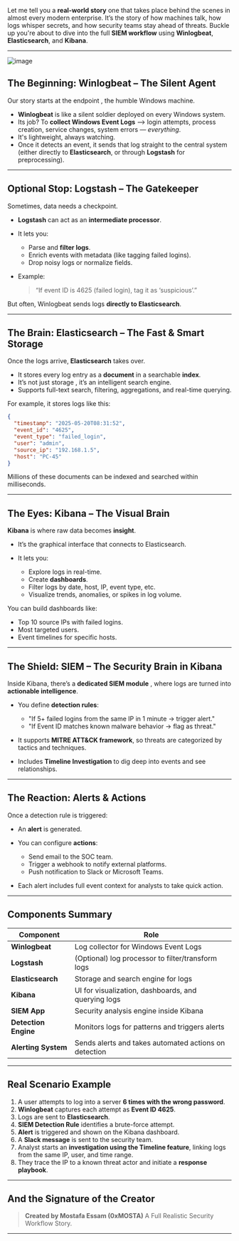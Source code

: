 Let me tell you a **real-world story** one that takes place behind the scenes in almost every modern enterprise. It’s the story of how machines talk, how logs whisper secrets, and how security teams stay ahead of threats. Buckle up  you're about to dive into the full **SIEM workflow** using **Winlogbeat**, **Elasticsearch**, and **Kibana**.

---

![image](https://github.com/user-attachments/assets/c6161ceb-1372-48f9-aa0f-825e55de1df9)


##  The Beginning: Winlogbeat – The Silent Agent

Our story starts at the endpoint , the humble Windows machine.

* **Winlogbeat** is like a silent soldier deployed on every Windows system.
* Its job? To **collect Windows Event Logs** —> login attempts, process creation, service changes, system errors — *everything*.
* It's lightweight, always watching.
* Once it detects an event, it sends that log straight to the central system (either directly to **Elasticsearch**, or through **Logstash** for preprocessing).

---

##  Optional Stop: Logstash – The Gatekeeper

Sometimes, data needs a checkpoint.

* **Logstash** can act as an **intermediate processor**.
* It lets you:

  * Parse and **filter logs**.
  * Enrich events with metadata (like tagging failed logins).
  * Drop noisy logs or normalize fields.
* Example:

  > “If event ID is 4625 (failed login), tag it as ‘suspicious’.”

But often, Winlogbeat sends logs **directly to Elasticsearch**.

---

##  The Brain: Elasticsearch – The Fast & Smart Storage

Once the logs arrive, **Elasticsearch** takes over.

* It stores every log entry as a **document** in a searchable **index**.
* It’s not just storage , it’s an intelligent search engine.
* Supports full-text search, filtering, aggregations, and real-time querying.

For example, it stores logs like this:

```json
{
  "timestamp": "2025-05-20T08:31:52",
  "event_id": "4625",
  "event_type": "failed_login",
  "user": "admin",
  "source_ip": "192.168.1.5",
  "host": "PC-45"
}
```

Millions of these documents can be indexed and searched within milliseconds.

---

##  The Eyes: Kibana – The Visual Brain

**Kibana** is where raw data becomes **insight**.

* It’s the graphical interface that connects to Elasticsearch.
* It lets you:

  * Explore logs in real-time.
  * Create **dashboards**.
  * Filter logs by date, host, IP, event type, etc.
  * Visualize trends, anomalies, or spikes in log volume.

You can build dashboards like:

* Top 10 source IPs with failed logins.
* Most targeted users.
* Event timelines for specific hosts.

---

##  The Shield: SIEM – The Security Brain in Kibana

Inside Kibana, there’s a **dedicated SIEM module** , where logs are turned into **actionable intelligence**.

* You define **detection rules**:

  * "If 5+ failed logins from the same IP in 1 minute → trigger alert."
  * "If Event ID matches known malware behavior → flag as threat."
* It supports **MITRE ATT\&CK framework**, so threats are categorized by tactics and techniques.
* Includes **Timeline Investigation** to dig deep into events and see relationships.

---

##  The Reaction: Alerts & Actions

Once a detection rule is triggered:

* An **alert** is generated.
* You can configure **actions**:

  * Send email to the SOC team.
  * Trigger a webhook to notify external platforms.
  * Push notification to Slack or Microsoft Teams.
* Each alert includes full event context for analysts to take quick action.

---

##  Components Summary

| Component            | Role                                                  |
| -------------------- | ----------------------------------------------------- |
| **Winlogbeat**       | Log collector for Windows Event Logs                  |
| **Logstash**         | (Optional) log processor to filter/transform logs     |
| **Elasticsearch**    | Storage and search engine for logs                    |
| **Kibana**           | UI for visualization, dashboards, and querying logs   |
| **SIEM App**         | Security analysis engine inside Kibana                |
| **Detection Engine** | Monitors logs for patterns and triggers alerts        |
| **Alerting System**  | Sends alerts and takes automated actions on detection |

---

##  Real Scenario Example

1. A user attempts to log into a server **6 times with the wrong password**.
2. **Winlogbeat** captures each attempt as **Event ID 4625**.
3. Logs are sent to **Elasticsearch**.
4. **SIEM Detection Rule** identifies a brute-force attempt.
5. **Alert** is triggered and shown on the Kibana dashboard.
6. A **Slack message** is sent to the security team.
7. Analyst starts an **investigation using the Timeline feature**, linking logs from the same IP, user, and time range.
8. They trace the IP to a known threat actor and initiate a **response playbook**.

---

##  And the Signature of the Creator

> **Created by Mostafa Essam (0xMOSTA)**
> A Full Realistic Security Workflow Story.

---

